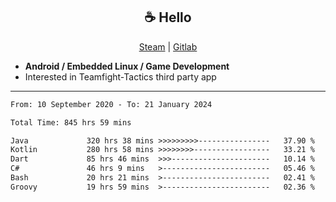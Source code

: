 <h2 align="center"> ☕ Hello </h2>

<p align="center">
  <a href="https://steamcommunity.com/id/Niforances/">Steam</a> |
  <a href="https://gitlab.com/niforances">Gitlab</a>
</p>

 - **Android / Embedded Linux / Game Development**
 - Interested in Teamfight-Tactics third party app

------

<!--START_SECTION:waka-->

```txt
From: 10 September 2020 - To: 21 January 2024

Total Time: 845 hrs 59 mins

Java             320 hrs 38 mins >>>>>>>>>----------------   37.90 %
Kotlin           280 hrs 58 mins >>>>>>>>-----------------   33.21 %
Dart             85 hrs 46 mins  >>>----------------------   10.14 %
C#               46 hrs 9 mins   >------------------------   05.46 %
Bash             20 hrs 21 mins  >------------------------   02.41 %
Groovy           19 hrs 59 mins  >------------------------   02.36 %
```

<!--END_SECTION:waka-->
